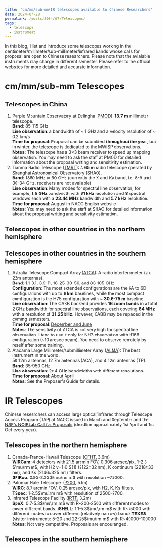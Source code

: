 ```yaml
---
title: 'cm/mm/sub-mm/IR telescopes available to Chinese Researchers'
date: 2024-07-28
permalink: /posts/2024/07/Telescopes/
tags:
  - telescope
  - instrument
---
```


In this blog, I list and introduce some telescopes working in the centimeter/millimeter/sub-millimeter/infrared bands whose calls for proposal are open to Chinese researchers. Please note that the avialable instruments may change in different semester. Please refer to the official websites for more detailed and accurate information. 

# cm/mm/sub-mm Telescopes
## Telescopes in China
1. Purple Mountain Observatory at Delingha ([PMOD](http://www.radioast.nsdc.cn/shiyongzhinan.php)): **13.7 m** millimeter telescope.  <br>
   **Band**: 85-115 GHz <br>
   **Line observation**: a bandwidth of ~ 1 GHz and a velocity resolution of ~ 0.2 km/s <br>
   **Time for proposal**: Proposal can be submitted **throughout the year**, but in winter, the telescope is dedicated to the MWISP observations. <br>
   **Notes**: The telescope has a 3$\times$3 beam receiver to speed up mapping observation. You may need to ask the staff at PMOD for detailed information about the proposal writing and sensitivity estimation.
2. Tianma Radio Telescope ([TMRT](http://65m.shao.cas.cn/)): A **65 m** radio telescope operated by Shanghai Astronomical Observatory (SHAO). <br>
   **Band**: 1350 MHz to 50 GHz (currently the X and Ka band, i.e. 8-9 and 30-34 GHz, receivers are not available) <br>
   **Line observation**: Many modes for spectral line observation, for example, **1.5 GHz** bandwidth with **61 kHz** resolution and **8** spectral windows each with a **23.44 MHz** bandwidth and **5.7 kHz** resolution. <br>
   **Time for proposal**: August in NAOC English website <br>
   **Notes**: You may need to ask the staff at SHAO for detailed information about the proposal writing and sensitivity estimation.

## Telescopes in other countries in the northern hemisphere
## Telescopes in other countries in the southern hemisphere
1. Astralia Telescope Compact Array ([ATCA](https://www.narrabri.atnf.csiro.au/observing/)): A radio interferometer (six 22m antennas). <br>
   **Band**: 1.1-3.1, 3.9-11, 16-25, 30-50, and 83-105 GHz <br>
   **Configuration**: The most extended configurations are the 6A to 6D configurations with up to **6 km** baselines, while the most compact comfiguration is the H75 configuration with **~ 30.6-75 m** baseline. <br>
   **Line observation**: The CABB backend provides **16 zoom bands** in a total 2 GHz bandwidth for spectral line observations, each covering **64 MHz** with a resolution of **31.25 kHz**. However, CABB may be replaced in the coming semesters. <br>
   **Time for proposal**: [December and June](https://opal.atnf.csiro.au/) <br>
   **Notes**: The sensitivity of ATCA is not very high for spectral line observaiton. I tend to use it only for NH3 observation with H168 configuration (~10 arcsec beam). You need to observe remotely by reself after some training.
2. Atacama Large Millimeter/submillimeter Array ([ALMA](https://almascience.nrao.edu/)): The best instrument in the world. <br>
   50 12m antennas, 12 7m antennas (ACA), and 4 12m antennas (TP). <br>
   **Band**: 35-950 GHz <br>
   **Line observation**: 2$\times$4 GHz bandwidths with different resolutions. <br>
   **Time for proposal**: [About April](https://almascience.nrao.edu/proposing/call-for-proposals) <br>
   **Notes**: See the Proposer's Guide for details. <br>


# IR Telescopes
Chinese researchers can access large optical/infrared through Telescope Access Program (TAP) at NAOC issued in March and Septemter and the [NSF's NOIRLab Call for Proposals](https://noirlab.edu/science/observing-noirlab/proposals/call-for-proposals) (deadline approximately 1st April and 1st Oct every year). 
## Telescopes in the northern hemisphere
1. Canada-France-Hawaii Telescope ([CFHT](https://www.cfht.hawaii.edu/en/science/Proposals/), 3.6m) <br>
   **WIRCam**: 4 detectors with 21.5 arcmin FOV, 0.306 arcsec/pix, 1-2.3 $\mu\rm m$, with H2 v=1-0 S(1) (2122$\pm$32 nm), K continuum (2218$\pm$33 nm), and Ks (2146$\pm$325 nm) filters. <br>
   **SPIRou**: 0.95-2.35 $\mu\rm m$ with resolution ~75000. <br>
2. Palomar Hale Telescope ([P200](http://www.astro.caltech.edu/palomar/about/telescopes/hale.html), 5.1m) <br>
   **WIRC**: 8.7 arcmin FOV, 0.25 arcsec/pix, with H2, K, Ks filters. <br>
   **TSpec**: 1-2.5$\mu\rm m$ with resolution of 2500-2700. <br>
3. Infrared Telescope Facility ([IRTF](https://irtfweb.ifa.hawaii.edu/), 3.2m) <br>
   **SpeX**: 0.7-5.3$\mu\rm m$ with R~200-2500 with different modes to cover different bands. 
   **iSHELL**: 1.1-5.3$\mu\rm m$ with R~75000 with different modes to cover different (relatively narrow) bands
   **TEXES** (visitor instrument): 5-20 and 22-25$\mu\rm m$ with R~40000-100000
   **Notes**: Not very competitive. Proposals are encouranged. 
## Telescopes in the southern hemisphere
